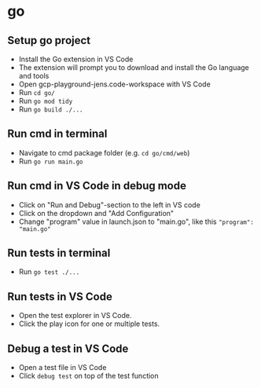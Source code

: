 # go

## Setup go project

- Install the Go extension in VS Code
- The extension will prompt you to download and install the Go language and tools
- Open gcp-playground-jens.code-workspace with VS Code
- Run `cd go/`
- Run `go mod tidy`
- Run `go build ./...`

## Run cmd in terminal

- Navigate to cmd package folder (e.g. `cd go/cmd/web`)
- Run `go run main.go`

## Run cmd in VS Code in debug mode

- Click on "Run and Debug"-section to the left in VS code
- Click on the dropdown and "Add Configuration"
- Change "program" value in launch.json to "main.go", like this `"program": "main.go"`

## Run tests in terminal

- Run `go test ./...`

## Run tests in VS Code

- Open the test explorer in VS Code.
- Click the play icon for one or multiple tests.

## Debug a test in VS Code

- Open a test file in VS Code
- Click `debug test` on top of the test function
